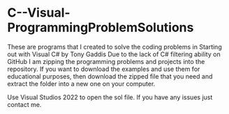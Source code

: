 # C--Visual-ProgrammingProblemSolutions
These are programs that I created to solve the coding problems in Starting out with Visual C# by Tony Gaddis 
Due to the lack of C# filtering ability on GitHub I am zipping the programming problems and projects into the repository. If you want to download the examples and use them for educational purposes, then download the zipped file that you need and extract the folder into a new one on your computer.

Use Visual Studios 2022 to open the sol file. If you have any issues just contact me.
